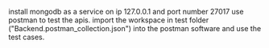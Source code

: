 install mongodb as a service on ip 127.0.0.1 and port number 27017
use postman to test the apis.
import the workspace in test folder ("Backend.postman_collection.json") into the postman software and use the test cases.